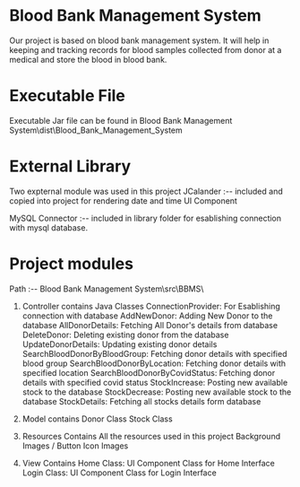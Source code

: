 # Blood Bank Management System
Our project is based on blood bank management system. It will help in keeping and tracking records for blood samples collected from donor at a medical and store the blood in blood bank.

# Executable File
Executable Jar file can be found in 
Blood Bank Management System\dist\Blood_Bank_Management_System

# External Library
Two expternal module was used in this project
JCalander :-- included and copied into project for rendering date and time UI Component

MySQL Connector :-- included in library folder for esablishing connection with mysql database.

# Project modules
Path :-- Blood Bank Management System\src\BBMS\
1. Controller 
    contains Java Classes
        ConnectionProvider: For Esablishing connection with database
        AddNewDonor: Adding New Donor to the database
        AllDonorDetails: Fetching All Donor's details from database
        DeleteDonor: Deleting existing donor from the database
        UpdateDonorDetails: Updating existing donor details
        SearchBloodDonorByBloodGroup: Fetching donor details with specified blood group
        SearchBloodDonorByLocation: Fetching donor details with specified location
        SearchBloodDonorByCovidStatus: Fetching donor details with specified covid status
        StockIncrease: Posting new available stock to the database
        StockDecrease: Posting new available stock to the database
        StockDetails: Fetching all stocks details form database

2. Model
    contains 
        Donor Class
        Stock Class
3. Resources
    Contains 
        All the resources used in this project 
        Background Images / Button Icon Images
4. View
    Contains
        Home Class: UI Component Class for Home Interface
        Login Class: UI Component Class for Login Interface